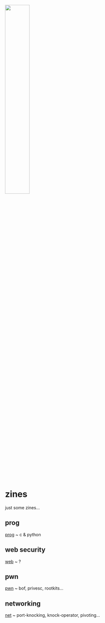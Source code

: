 <img src="https://i.imgur.com/naRFvGv.png" width="40%"></img>

# zines
just some zines...

## prog
[prog](prog/README.md) ~ c & python

## web security
[web](web/README.md) ~ ?

## pwn
[pwn](pwn/README.md) ~ bof, privesc, rootkits...

## networking
[net](net/README.md) ~ port-knocking, knock-operator, pivoting...
